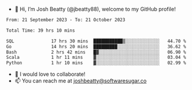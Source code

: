 - 👋 Hi, I’m Josh Beatty (@jbeatty88), welcome to my GitHub profile!

<!--START_SECTION:waka-->

```txt
From: 21 September 2023 - To: 21 October 2023

Total Time: 39 hrs 10 mins

SQL              17 hrs 30 mins  ███████████▒░░░░░░░░░░░░░   44.70 %
Go               14 hrs 20 mins  █████████░░░░░░░░░░░░░░░░   36.62 %
Bash             2 hrs 42 mins   █▓░░░░░░░░░░░░░░░░░░░░░░░   06.90 %
Scala            1 hr 11 mins    ▓░░░░░░░░░░░░░░░░░░░░░░░░   03.04 %
Python           1 hr 10 mins    ▓░░░░░░░░░░░░░░░░░░░░░░░░   02.99 %
```

<!--END_SECTION:waka-->

- 💞️ I would love to collaborate!
- 📫 You can reach me at joshbeatty@softwaresugar.co

<!---
jbeatty88/jbeatty88 is a ✨ special ✨ repository because its `README.md` (this file) appears on your GitHub profile.
You can click the Preview link to take a look at your changes.
--->
